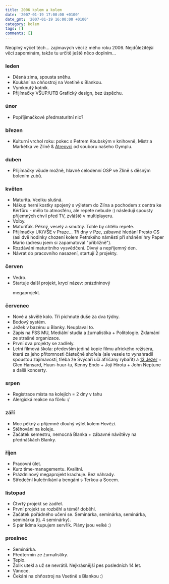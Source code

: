 ```yaml
---
title: 2006 kolem a kolem
date: '2007-01-19 17:00:00 +0100'
date_gmt: '2007-01-19 16:00:00 +0100'
category: kolem
tags: []
comments: []
---
```

<p>Neúplný výčet těch... zajímavých věcí z mého roku 2006. Nejdůležitější<br />
věci zapomínám, takže tu určitě ještě něco doplním...</p>
<h3>leden</h3>
<ul>
<li>Děsná zima, spousta sněhu.</li>
<li>Koukání na ohňostroj na Vsetíně s Blankou.</li>
<li>Vymknutý kotník.</li>
<li>Přijímačky VŠUP/UTB Grafický design, bez úspěchu.</li>
</ul>
<h3>únor</h3>
<ul>
<li>Popříjimačkové předmaturitní nic?</li>
</ul>
<h3>březen</h3>
<ul>
<li>Kulturní vrchol roku: pokec s Petrem Koubským v knihovně, Mistr a Markétka ve Zlíně &amp; <a href="https://dsmgv.wz.cz/hra.php?idhra=15&view=program">Átreovci</a> od souboru našeho Gymplu.</li>
</ul>
<h3>duben</h3>
<ul>
<li>Přijímačky všude možně, hlavně celodenní OSP ve Zlíně s děsným bolením zubů.</li>
</ul>
<h3>květen</h3>
<ul>
<li>Maturita. Vcelku slušná.</li>
<li>Nákup herní kostky spojený s výletem do Zlína a pochodem z centra ke Kérfůru - mělo to atmosféru, ale repete nebude :) následují spousty příjemných chvil před TV, zvláště v multiplayeru.</li>
<li>Volby.</li>
<li>Maturiťák. Pěkný, veselý a smutný. Tohle by chtělo repete.</li>
<li>Přijímačky UK/VŠE v Praze... Tři dny v Pze, zábavné hledání Presto CS (asi dvě hodinky chození kolem Petrského náměstí při shánění hry Paper Mario (adresu jsem si zapamatoval "přibližně").</li>
<li>Rozdávání maturitního vysvědčení. Divný a nepříjemný den.</li>
<li>Návrat do pracovního nasazení, startují 2 projekty.</li>
</ul>
<h3>červen</h3>
<ul>
<li>Vedro.</li>
<li>Startuje další projekt, krycí název: prázdninový
<p>megaprojekt.</li>
</ul>
<h3>červenec</h3>
<ul>
<li>Nové a skvělé kolo. Tři píchnuté duše za dva týdny.</li>
<li>Bodový systém.</li>
<li>Ježek v bazénu u Blanky. Neuplaval to.</li>
<li>Zápis na FSS MU, Mediální studia a žurnalistika + Politologie. Zklamání ze strašné organizace.</li>
<li>První dva projekty se zadřely.</li>
<li>Letní filmová škola: především jediná kopie filmu afrického režiséra, která za jeho přítomnosti částečně shořela (ale vesele to vynahradil spoustou zajímavostí, třeba že Švýcaři učí afričany rybařit) a <a href="https://www.imdb.com/title/tt0445158/">13 Jezer</a> + Glen Hansard, Huun-huur-tu, Kenny Endo + Joji Hirota + John Neptune a další koncerty.</li>
</ul>
<h3>srpen</h3>
<ul>
<li>Registrace místa na kolejích = 2 dny v tahu</li>
<li>Alergická reakce na fčelu :/</li>
</ul>
<h3>září</h3>
<ul>
<li>Moc pěkný a příjemně dlouhý výlet kolem Hovězí.</li>
<li>Stěhování na koleje.</li>
<li>Začátek semestru, nemocná Blanka + zábavné návštěvy na přednáškách Blanky.</li>
</ul>
<h3>říjen</h3>
<ul>
<li>Pracovní úlet.</li>
<li>Kurz time-managementu. Kvalitní.</li>
<li>Prázdninový megaprojekt krachuje. Bez náhrady.</li>
<li>Středeční kulečníkání a bengání s Terkou a Socem.</li>
</ul>
<h3>listopad</h3>
<ul>
<li>Čtvrtý projekt se zadřel.</li>
<li>První projekt se rozběhl a téměř doběhl.</li>
<li>Začátek pořádného učení se. Seminárka, seminárka, seminárka, seminárka (tj. 4 seminárky).</li>
<li>S pár lidma kupujem servřík. Plány jsou velké :)</li>
</ul>
<h3>prosinec</h3>
<ul>
<li>Seminárka.</li>
<li>Předtermín ze žurnalistiky.</li>
<li>Teplo.</li>
<li>Žolik utekl a už se nevrátil. Nejkrásnější pes posledních 14 let.</li>
<li>Vánoce.</li>
<li>Čekání na ohňostroj na Vsetíně s Blankou :)</li>
</ul>

